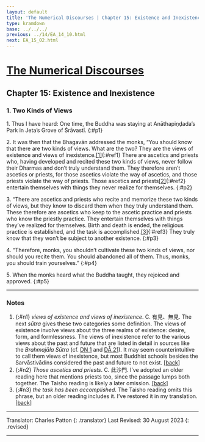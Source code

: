 ```yaml
---
layout: default
title: 'The Numerical Discourses | Chapter 15: Existence and Inexistence | 1. Two Kinds of Views'
type: kramdown
base: ../../../
previous: ../14/EA_14_10.html
next: EA_15_02.html
---
```


# [The Numerical Discourses](../index.html)
## Chapter 15: Existence and Inexistence
### 1. Two Kinds of Views

1\. Thus I have heard: One time, the Buddha was staying at Anāthapiṇḍada’s Park in Jeta’s Grove of Śrāvastī.
{:#p1}

2\. It was then that the Bhagavān addressed the monks, “You should know that there are two kinds of views. What are the two? They are the views of existence and views of inexistence.[\[1\]](#n1){:#ref1} There are ascetics and priests who, having developed and recited these two kinds of views, never follow their Dharmas and don’t truly understand them. They therefore aren’t ascetics or priests, for those ascetics violate the way of ascetics, and those priests violate the way of priests. Those ascetics and priests[\[2\]](#n2){:#ref2} entertain themselves with things they never realize for themselves.
{:#p2}

3\. “There are ascetics and priests who recite and memorize these two kinds of views, but they know to discard them when they truly understand them. These therefore are ascetics who keep to the ascetic practice and priests who know the priestly practice. They entertain themselves with things they’ve realized for themselves. Birth and death is ended, the religious practice is established, and the task is accomplished.[\[3\]](#n3){:#ref3} They truly know that they won’t be subject to another existence.
{:#p3}

4\. “Therefore, monks, you shouldn’t cultivate these two kinds of views, nor should you recite them. You should abandoned all of them. Thus, monks, you should train yourselves.”
{:#p4}

5\. When the monks heard what the Buddha taught, they rejoiced and approved.
{:#p5}

---

### Notes

1. {:#n1} <em>views of existence and views of inexistence</em>. C. 有見、無見. The next <em>sūtra</em> gives these two categories some definition. The views of existence involve views about the three realms of existence: desire, form, and formlessness. The views of inexistence refer to the various views about the past and future that are listed in detail in sources like the <em>Brahmajāla Sūtra</em> (cf. <a href="https://suttacentral.net/dn1/en/sujato" target="_blank">DN 1</a> and <a href="https://canon.dharmapearls.net/01_agama/dirgha/DA_21.html" target="">DĀ 21</a>). It may seem counterintuitive to call them views of inexistence, but most Buddhist schools besides the Sarvāstivādins considered the past and future to not exist. [\[back\]](#ref1)
2. {:#n2} <em>Those ascetics and priests</em>. C. 此沙門. I’ve adopted an older reading here that mentions priests too, since the passage lumps both together. The Taisho reading is likely a later omission. [\[back\]](#ref2)
3. {:#n3} <em>the task has been accomplished</em>. The Taisho reading omits this phrase, but an older reading includes it. I’ve restored it in my translation. [\[back\]](#ref3)

---

Translator: Charles Patton
{: .translator}
Last Revised: 30 August 2023
{: .revised}

---